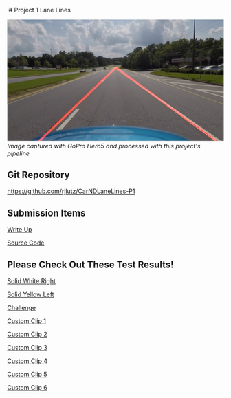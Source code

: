i# Project 1 Lane Lines

[//]: # (Image References)
[image1]: ./artifacts/ScreenShotKIAHero5.png "Lane Lines"

![alt text][image1]
*Image captured with GoPro Hero5 and processed with this project's pipeline*

## Git Repository
https://github.com/rjlutz/CarNDLaneLines-P1

## Submission Items
[Write Up](https://github.com/rjlutz/CarNDLaneLines-P1/blob/master/writeup.ipynb "")

[Source Code](https://github.com/rjlutz/CarNDLaneLines-P1/blob/master/P1.ipynb "")


## Please Check Out These Test Results!

[Solid White Right](https://www.dropbox.com/s/wx6ea5ub707hvl4/solidWhiteRight.mp4?dl=0 "Solid White Right")

[Solid Yellow Left](https://www.dropbox.com/s/xtp8neyqpzhfo3v/solidYellowLeft.mp4?dl=0 "Solid Yellow Left")

[Challenge](https://www.dropbox.com/s/wmoh9y8vg71e931/challenge.MP4?dl=0 "Challenge")


[Custom Clip 1](https://www.dropbox.com/s/2il2guor4oyvo0k/GOPR0059-720-1.mp4?dl=0 "Driving Clip 1")

[Custom Clip 2](https://www.dropbox.com/s/a2wtb6tzf9ooag4/GOPR0059-720-2.mp4?dl=0 "Driving Clip 2")

[Custom Clip 3](https://www.dropbox.com/s/j4jdvgumjwtfev0/GOPR0059-720-3.mp4?dl=0 "Driving Clip 3")

[Custom Clip 4](https://www.dropbox.com/s/1ghb6qz0jiztrz6/GOPR0059-720-4.mp4?dl=0 "Driving Clip 4")

[Custom Clip 5](https://www.dropbox.com/s/5rkzf6d5twhwri4/GOPR0059-720-5.mp4?dl=0 "Driving Clip 5")

[Custom Clip 6](https://www.dropbox.com/s/1ghb6qz0jiztrz6/GOPR0059-720-4.mp4?dl=0 "Driving Clip 6")
